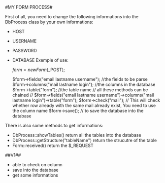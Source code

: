 #MY FORM PROCESS#


First of all, you need to change the following informations into the DbProcess class by your own informations:
- HOST
- USERNAME
- PASSWORD
- DATABASE
Exemple of use:

    $form =  new Form($_POST);

    $form->fields("email lastname username"); //the fields to be parse
    $form->columns("mail lastname login"); //the columns in the database
    $form->table("form"); //the table name
    // all these methods can be chained
    // $form->fields("email lastname username")->columns("mail lastname login")->table("form");
    $form->check("mail"); // This will check whether row already with the same mail already exist, You need to use the column name
    $form->save(); // to save the database into the database

There is also some methods to get informations:
- DbProcess::showTables() return all the tables into the database
- DbProcess::getStructure("tableName") return the strucutre of the table
- Form::received() return the $_REQUEST

##V1##

- able to check on column
- save into the database
- get some informations

